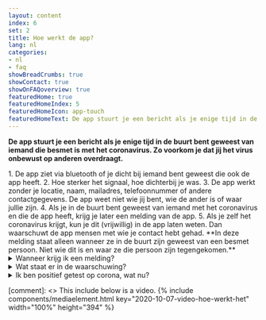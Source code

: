 ```yaml
---
layout: content
index: 6
set: 2
title: Hoe werkt de app?
lang: nl
categories:
- nl
- faq
showBreadCrumbs: true
showContact: true
showOnFAQoverview: true
featuredHome: true
featuredHomeIndex: 5
featuredHomeIcon: app-touch
featuredHomeText: De app stuurt je een bericht als je enige tijd in de buurt bent geweest van iemand die besmet is met het coronavirus.
---
```


**De app stuurt je een bericht als je enige tijd in de buurt bent geweest van iemand die besmet is met het coronavirus. Zo voorkom je dat jij het virus onbewust op anderen overdraagt.** 

<div class="md-timeline" markdown="1">
1. De app ziet via bluetooth of je dicht bij iemand bent geweest die ook de app heeft.
2. Hoe sterker het signaal, hoe dichterbij je was.
3. De app werkt zonder je locatie, naam, mailadres, telefoonnummer of andere contactgegevens. De app weet niet wie jij bent, wie de ander is of waar jullie zijn.
4. Als je in de buurt bent geweest van iemand met het coronavirus en die de app heeft, krijg je later een melding van de app.
5. Als je zelf het coronavirus krijgt, kun je dit (vrijwillig) in de app laten weten. Dan waarschuwt de app mensen met wie je contact hebt gehad. **In deze melding staat alleen wanneer ze in de buurt zijn geweest van een besmet persoon. Niet wie dit is en waar ze die persoon zijn tegengekomen.**
</div>

<details>
   <summary>Wanneer krijg ik een melding?</summary>
   <div markdown="1">
Als je positief getest bent op corona, dan kun je dit vrijwillig aangeven in de app, samen met de GGD. Als een GGD-medewerker je belt met de testuitslag, vraagt deze jou dan ook of je anderen wilt waarschuwen via de app. Als je hiervoor kiest, ziet de ontvanger niet wie je bent of waar er contact is geweest. Over de melding beslis je zelf, het is niet verplicht en gaat niet automatisch.

</div>
</details>

<details>
<summary>Wat staat er in de waarschuwing?</summary>
<div markdown="1">

In de melding staat hoeveel dagen geleden je dicht bij iemand was die later corona bleek te hebben. Het is niet bekend wie dat was, waar of wanneer precies.

-   	Heb je (lichte) klachten die passen bij corona? Doe een coronatest en blijf thuis tot je de uitslag weet
-   	Heb je ernstige klachten of zit je in een risicogroep? Bel je huisarts.

</div>
</details>

<details>
<summary>Ik ben positief getest op corona, wat nu?</summary>
<div markdown="1">
Als je positief getest bent op corona, dan kun je dit vrijwillig aangeven in de app, samen met een medewerker van de GGD. Zo kun je anderen waarschuwen. De ontvanger ziet niet wie je bent of waar er contact  is geweest. Over de melding beslis je zelf, het is niet verplicht en gaat niet automatisch.
</div>
</details>

[comment]: <> This include below is a video.
{% include components/mediaelement.html key="2020-10-07-video-hoe-werkt-het" width="100%" height="394" %}
